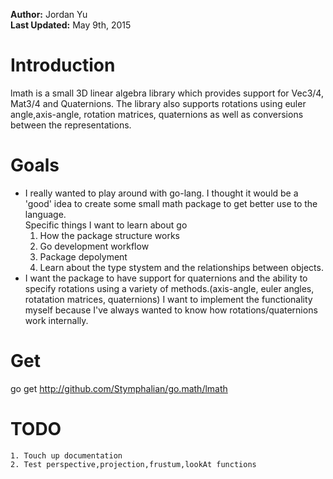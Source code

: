 **Author:** Jordan Yu  
**Last Updated:** May 9th, 2015  

# Introduction
lmath is a small 3D linear algebra library which provides support for
Vec3/4, Mat3/4 and Quaternions. The library also supports rotations using euler angle,axis-angle, rotation matrices, quaternions as well as conversions between the representations.

# Goals
 * I really wanted to play around with go-lang. I thought it would be a 'good'
 idea to create some small math package to get better use to the language.  
 Specific things I want to learn about go
    1. How the package structure works
    2. Go development workflow
    3. Package depolyment
    4. Learn about the type stystem and the relationships between objects.
 * I want the package to have support for quaternions and the ability to specify rotations using a variety of methods.(axis-angle, euler angles, rotatation matrices, quaternions) I want to implement the functionality myself because I've always wanted to know how rotations/quaternions work internally.

# Get
go get http://github.com/Stymphalian/go.math/lmath

# TODO
    1. Touch up documentation
    2. Test perspective,projection,frustum,lookAt functions
